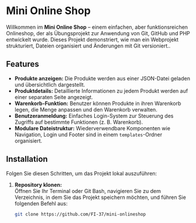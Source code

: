 # Mini Online Shop
 
Willkommen im **Mini Online Shop** – einem einfachen, aber funktionsreichen Onlineshop, der als Übungsprojekt zur Anwendung von Git, GitHub und PHP entwickelt wurde. Dieses Projekt demonstriert, wie man ein Webprojekt strukturiert, Dateien organisiert und Änderungen mit Git versioniert..
 
## Features
 
- **Produkte anzeigen:** Die Produkte werden aus einer JSON-Datei geladen und übersichtlich dargestellt.
- **Produktdetails:** Detaillierte Informationen zu jedem Produkt werden auf einer separaten Seite angezeigt.
- **Warenkorb-Funktion:** Benutzer können Produkte in ihren Warenkorb legen, die Menge anpassen und den Warenkorb verwalten.
- **Benutzeranmeldung:** Einfaches Login-System zur Steuerung des Zugriffs auf bestimmte Funktionen (z. B. Warenkorb).
- **Modulare Dateistruktur:** Wiederverwendbare Komponenten wie Navigation, Login und Footer sind in einem `templates`-Ordner organisiert.
 
## Installation
 
Folgen Sie diesen Schritten, um das Projekt lokal auszuführen:
 
1. **Repository klonen:**  
   Öffnen Sie Ihr Terminal oder Git Bash, navigieren Sie zu dem Verzeichnis, in dem Sie das Projekt speichern möchten, und führen Sie folgenden Befehl aus:
   ```bash
   git clone https://github.com/FI-37/mini-onlineshop